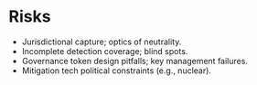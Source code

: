 # Risks
- Jurisdictional capture; optics of neutrality.
- Incomplete detection coverage; blind spots.
- Governance token design pitfalls; key management failures.
- Mitigation tech political constraints (e.g., nuclear).
